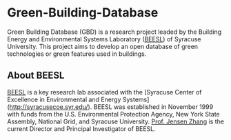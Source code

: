 # Green-Building-Database
Green Building Database (GBD) is a research project leaded by the Building Energy and Environmental Systems Laboratory ([BEESL](http://beesl.syr.edu)) of Syracuse University. This project aims to develop an open database of green technologies or green features used in buildings. 

## About BEESL
[BEESL](http://beesl.syr.edu) is a key research lab associated with the [Syracuse Center of Excellence in Environmental and Energy Systems] (http://syracusecoe.syr.edu/). BEESL was established in November 1999 with funds from the U.S. Environmental Protection Agency, New York State Assembly, National Grid, and Syracuse University. [Prof. Jensen Zhang](http://eng-cs.syr.edu/our-departments/mechanical-and-aerospace-engineering/people/?peopleid=3324) is the current Director and Principal Investigator of BEESL.
